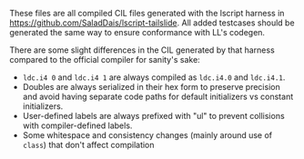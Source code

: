 These files are all compiled CIL files generated with the lscript harness in
https://github.com/SaladDais/lscript-tailslide. All added testcases should
be generated the same way to ensure conformance with LL's codegen.

There are some slight differences in the CIL generated by that harness compared
to the official compiler for sanity's sake:

* `ldc.i4 0` and `ldc.i4 1` are always compiled as `ldc.i4.0` and `ldc.i4.1`.
* Doubles are always serialized in their hex form to preserve
  precision and avoid having separate code paths for default initializers vs constant initializers.
* User-defined labels are always prefixed with "ul" to prevent collisions with compiler-defined labels.
* Some whitespace and consistency changes (mainly around use of `class`) that don't affect compilation
